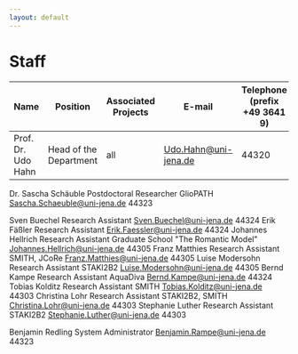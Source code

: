 ```yaml
---
layout: default
---
```


# Staff

| Name        | Position           | Associated Projects | E-mail | Telephone (prefix +49 3641 9) |
| ------------- | ------------- | ----- | ------------- | ------------- |
| Prof. Dr. Udo Hahn	| Head of the Department	|  all	| Udo.Hahn@uni-jena.de	| 44320 |
Dr. Sascha Schäuble
Postdoctoral Researcher
GlioPATH
Sascha.Schaeuble@uni-jena.de
44323
 	 	 	 	 
Sven Buechel	Research Assistant	 	Sven.Buechel@uni-jena.de	44324
Erik Fäßler	Research Assistant	 	Erik.Faessler@uni-jena.de	44324
Johannes Hellrich	Research Assistant	Graduate School "The Romantic Model"	Johannes.Hellrich@uni-jena.de	44305
Franz Matthies
Research Assistant	SMITH, JCoRe
Franz.Matthies@uni-jena.de	44305
Luise Modersohn
Research Assistant
STAKI2B2	Luise.Modersohn@uni-jena.de
44305
Bernd Kampe
Research Assistant
AquaDiva
Bernd.Kampe@uni-jena.de
44324
Tobias Kolditz
Research Assistant
SMITH	Tobias.Kolditz@uni-jena.de
44303
Christina Lohr	Research Assistant	STAKI2B2, SMITH	Christina.Lohr@uni-jena.de	44303
Stephanie Luther
Research Assistant
STAKI2B2	Stephanie.Luther@uni-jena.de
44303
 	 	 	 	 


 	

Benjamin Redling	System Administrator	 	Benjamin.Rampe@uni-jena.de	44323
